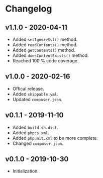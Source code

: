 # Changelog

## v1.1.0 - 2020-04-11

- Added `setIgnoreSsl()` method.
- Added `readContents()` method.
- Added `getContents()` method.
- Added `doesContentExists()` method.
- Reached 100 % code coverage.

## v1.0.0 - 2020-02-16

- Offical release.
- Added `shippable.yml`.
- Updated `composer.json`.

## v0.1.1 - 2019-11-10

- Added `build.sh.dist`.
- Added `phpcs.xml`.
- Added `phpunit.xml` to be more complete.
- Changed `composer.json`.

## v0.1.0 - 2019-10-30

- Initialization.
